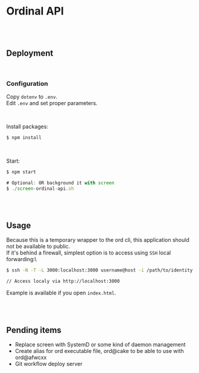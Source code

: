 # Ordinal API

<br />
<br />

## Deployment

<br />

### Configuration

Copy `dotenv` to `.env`.\
Edit `.env` and set proper parameters.

<br />

Install packages:

```javascript
$ npm install
```

<br />

Start:

```javascript
$ npm start

# Optional: OR background it with screen
$ ./screen-ordinal-api.sh
```

<br />
<br />

## Usage

Because this is a temporary wrapper to the ord cli, this application should not be available to public.\
If it's behind a firewall, simplest option is to access using `SSH` local forwarding:\

```sh
$ ssh -N -T -L 3000:localhost:3000 username@host -i /path/to/identity

// Access localy via http://localhost:3000
```

Example is available if you open `index.html`.


<br />
<br />

## Pending items

- Replace screen with SystemD or some kind of daemon management
- Create alias for ord executable file, ord@cake to be able to use with ord@afwcxx
- Git workflow deploy server

